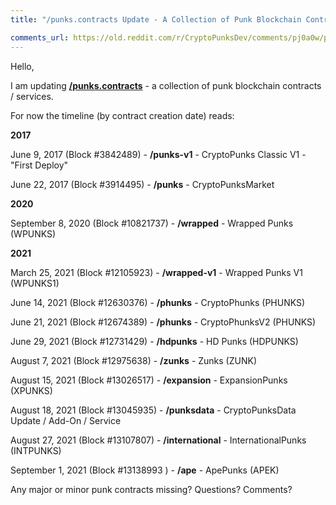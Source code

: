 ```yaml
---
title: "/punks.contracts Update - A Collection of Punk Blockchain Contracts / Services Incl. CryptoPunksMarket, CryptoPunksData, WrappedPunk, InternationalPunks, ApePunks, And Many More"

comments_url: https://old.reddit.com/r/CryptoPunksDev/comments/pj0a0w/punkscontracts_update_a_collection_of_punk/
---
```



Hello,

   I am updating [**/punks.contracts**](https://github.com/cryptopunksnotdead/punks.contracts) - a collection of punk blockchain contracts / services.

   For now the timeline (by contract creation date) reads:

**2017**

June 9, 2017 (Block #3842489) - **/punks-v1** - CryptoPunks Classic V1 - "First Deploy"

June 22, 2017 (Block #3914495) - **/punks** - CryptoPunksMarket

**2020**

September 8, 2020 (Block #10821737) - **/wrapped** - Wrapped Punks (WPUNKS)


**2021**

March 25, 2021 (Block #12105923) - **/wrapped-v1** - Wrapped Punks V1 (WPUNKS1)


June 14, 2021 (Block #12630376) - **/phunks** - CryptoPhunks (PHUNKS)

June 21, 2021 (Block #12674389) - **/phunks** - CryptoPhunksV2 (PHUNKS)

June 29, 2021 (Block #12731429) - **/hdpunks** - HD Punks (HDPUNKS)

August 7, 2021 (Block #12975638) - **/zunks** - Zunks (ZUNK)

August 15, 2021  (Block #13026517) - **/expansion** - ExpansionPunks (XPUNKS)

August 18, 2021 (Block #13045935) - **/punksdata** - CryptoPunksData Update / Add-On / Service

August 27, 2021 (Block #13107807) - **/international** - InternationalPunks (INTPUNKS)

September 1, 2021 (Block #13138993 ) - **/ape** - ApePunks (APEK)

  Any major or minor punk contracts missing?  Questions? Comments?


